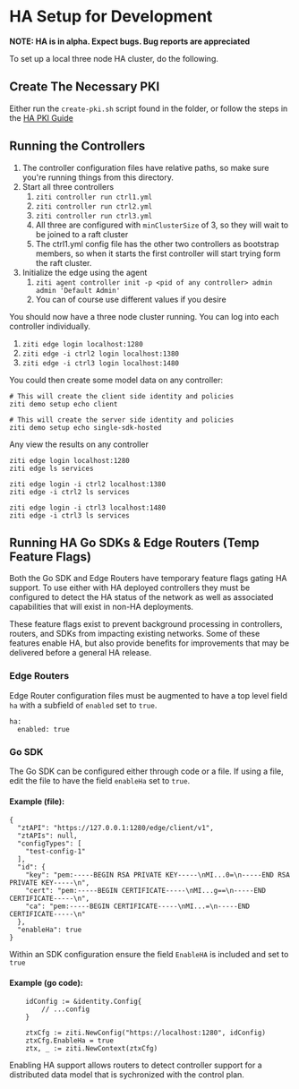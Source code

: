 # HA Setup for Development

**NOTE: HA is in alpha. Expect bugs. Bug reports are appreciated**

To set up a local three node HA cluster, do the following.

## Create The Necessary PKI

Either run the `create-pki.sh` script found in the folder, or follow the steps in
the [HA PKI Guide](./dev-setup-ha-pki.md)

## Running the Controllers

1. The controller configuration files have relative paths, so make sure you're running things from
   this directory.
2. Start all three controllers
    1. `ziti controller run ctrl1.yml`
    2. `ziti controller run ctrl2.yml`
    3. `ziti controller run ctrl3.yml`
    4. All three are configured with `minClusterSize` of 3, so they will wait to be joined to a raft
       cluster
    5. The ctrl1.yml config file has the other two controllers as bootstrap members, so when it
       starts the first controller will start trying form the raft cluster.
3. Initialize the edge using the agent
    1. `ziti agent controller init -p <pid of any controller> admin admin 'Default Admin'`
    2. You can of course use different values if you desire

You should now have a three node cluster running. You can log into each controller individually.

1. `ziti edge login localhost:1280`
2. `ziti edge -i ctrl2 login localhost:1380`
3. `ziti edge -i ctrl3 login localhost:1480`

You could then create some model data on any controller:

```
# This will create the client side identity and policies
ziti demo setup echo client 

# This will create the server side identity and policies
ziti demo setup echo single-sdk-hosted
```

Any view the results on any controller

```
ziti edge login localhost:1280
ziti edge ls services

ziti edge login -i ctrl2 localhost:1380
ziti edge -i ctrl2 ls services

ziti edge login -i ctrl3 localhost:1480
ziti edge -i ctrl3 ls services
```

## Running HA Go SDKs & Edge Routers (Temp Feature Flags)

Both the Go SDK and Edge Routers have temporary feature flags gating HA support. To use either with HA deployed 
controllers they must be configured to detect the HA status of the network as well as associated capabilities that
will exist in non-HA deployments.

These feature flags exist to prevent background processing in controllers, routers, and SDKs from impacting existing
networks. Some of these features enable HA, but also provide benefits for improvements that may be delivered before
a general HA release.

### Edge Routers

Edge Router configuration files must be augmented to have a top level field `ha` with a subfield of `enabled` set 
to `true`.

```
ha:
  enabled: true
```

### Go SDK

The Go SDK can be configured either through code or a file. If using a file, edit the file to have the field `enableHa`
set to `true`.

#### Example (file):

```
{
  "ztAPI": "https://127.0.0.1:1280/edge/client/v1",
  "ztAPIs": null,
  "configTypes": [
    "test-config-1"
  ],
  "id": {
    "key": "pem:-----BEGIN RSA PRIVATE KEY-----\nMI...0=\n-----END RSA PRIVATE KEY-----\n",
    "cert": "pem:-----BEGIN CERTIFICATE-----\nMI...g==\n-----END CERTIFICATE-----\n",
    "ca": "pem:-----BEGIN CERTIFICATE-----\nMI...=\n-----END CERTIFICATE-----\n"
  },
  "enableHa": true
}
```

Within an SDK configuration ensure the field `EnableHA` is included and set to `true`

#### Example (go code):
```
    idConfig := &identity.Config{
		// ...config
	}

	ztxCfg := ziti.NewConfig("https://localhost:1280", idConfig)
	ztxCfg.EnableHa = true
	ztx, _ := ziti.NewContext(ztxCfg)
```
Enabling HA support allows routers to detect
controller support for a distributed data model that is sychronized with the control plan.